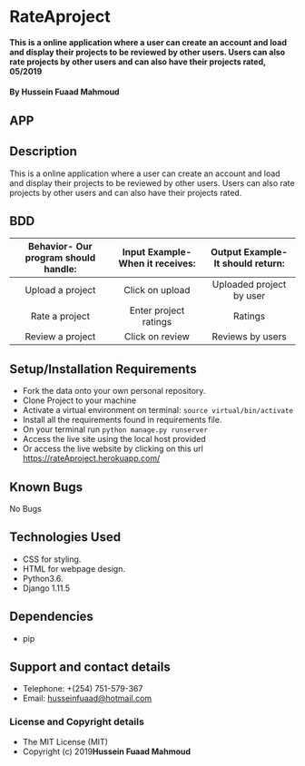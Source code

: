 # RateAproject
#### This is a online application where a user can create an account and load and display their projects to be reviewed by other users. Users can also rate projects by other users and can also have their projects rated, 05/2019

#### By **Hussein Fuaad Mahmoud**
## APP


## Description
This is a online application where a user can create an account and load and display their projects to be reviewed by other users. Users can also rate projects by other users and can also have their projects rated.

## BDD
| Behavior- Our program should handle: | Input Example- When it receives: | Output Example- It should return: |
| :-------------: | :-------------: | :-------------: |
| Upload a project | Click on upload  | Uploaded project by user |
| Rate a project | Enter project ratings | Ratings |
| Review a project | Click on review  | Reviews by users |

## Setup/Installation Requirements
* Fork the data onto your own personal repository.
* Clone Project to your machine
* Activate a virtual environment on terminal: `source virtual/bin/activate`
* Install all the requirements found in requirements file.
* On your terminal run `python manage.py runserver`
* Access the live site using the local host provided
* Or access the live website by clicking on this url https://rateAproject.herokuapp.com/

## Known Bugs
No Bugs

## Technologies Used
* CSS for styling.
* HTML for webpage design.
* Python3.6.
* Django 1.11.5

## Dependencies
* pip

## Support and contact details
* Telephone: +(254) 751-579-367
* Email: husseinfuaad@hotmail.com

### License and Copyright details
* The MIT License (MIT)
* Copyright (c) 2019**Hussein Fuaad Mahmoud**
